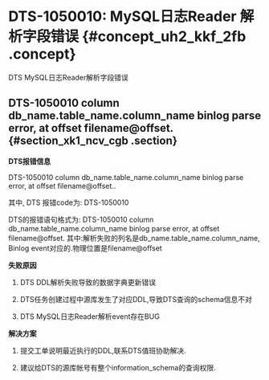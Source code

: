 # DTS-1050010: MySQL日志Reader 解析字段错误 {#concept_uh2_kkf_2fb .concept}

DTS MySQL日志Reader解析字段错误

## DTS-1050010 column db\_name.table\_name.column\_name binlog parse error, at offset filename@offset. {#section_xk1_ncv_cgb .section}

**DTS报错信息**

DTS-1050010 column db\_name.table\_name.column\_name binlog parse error, at offset filename@offset..

其中, DTS 报错code为: DTS-1050010

DTS的报错语句格式为: DTS-1050010 column db\_name.table\_name.column\_name binlog parse error, at offset filename@offset. 其中:解析失败的列名是db\_name.table\_name.column\_name, Binlog event对应的.物理位置是filename@offset

**失败原因**

1. DTS DDL解析失败导致的数据字典更新错误

2. DTS任务创建过程中源库发生了对应DDL,导致DTS查询的schema信息不对

3. DTS MySQL日志Reader解析event存在BUG

**解决方案**

1. 提交工单说明最近执行的DDL,联系DTS值班协助解决.

2. 建议给DTS的源库帐号有整个information\_schema的查询权限.

